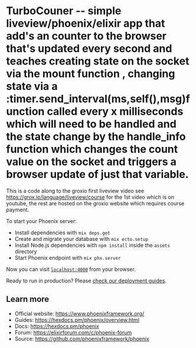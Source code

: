 # TurboCouner  -- simple liveview/phoenix/elixir app that add's an counter to the browser that's updated every second and teaches creating state on the socket via the mount function , changing state via a :timer.send_interval(ms,self(),msg)function called every x milliseconds which will need to be handled and the state change by the handle_info function which changes the count value on the socket and triggers a browser update of just that variable. 

This is a code along to the groxio first liveview video see https://grox.io/language/liveview/course for the 1st video which is on youtube, the rest 
are hosted on the groxio website which requires course payment. 

To start your Phoenix server:

  * Install dependencies with `mix deps.get`
  * Create and migrate your database with `mix ecto.setup`
  * Install Node.js dependencies with `npm install` inside the `assets` directory
  * Start Phoenix endpoint with `mix phx.server`

Now you can visit [`localhost:4000`](http://localhost:4000) from your browser.

Ready to run in production? Please [check our deployment guides](https://hexdocs.pm/phoenix/deployment.html).

## Learn more

  * Official website: https://www.phoenixframework.org/
  * Guides: https://hexdocs.pm/phoenix/overview.html
  * Docs: https://hexdocs.pm/phoenix
  * Forum: https://elixirforum.com/c/phoenix-forum
  * Source: https://github.com/phoenixframework/phoenix
